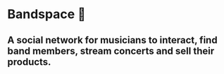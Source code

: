# Bandspace 🎸

## A social network for musicians to interact, find band members, stream concerts and sell their products.
